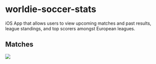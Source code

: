 # worldie-soccer-stats
iOS App that allows users to view upcoming matches and past results, league standings, and top scorers amongst European leagues.


## Matches
<p><img src="https://media.giphy.com/media/7Eh9Ybna9Gw9NwQKDl/giphy.gif"></p>
